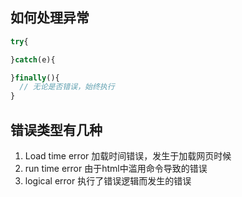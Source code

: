 ## 如何处理异常
```js
try{

}catch(e){

}finally(){
  // 无论是否错误，始终执行
}
```

## 错误类型有几种
1. Load time error 加载时间错误，发生于加载网页时候
2. run time error 由于html中滥用命令导致的错误
3. logical error 执行了错误逻辑而发生的错误